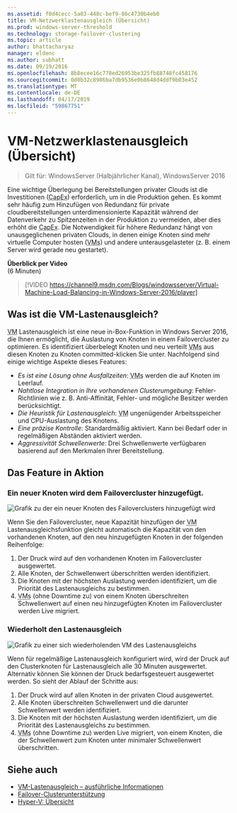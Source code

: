 ```yaml
---
ms.assetid: f0d4cecc-5a03-448c-bef9-86c4730b4eb0
title: VM-Netzwerklastenausgleich (Übersicht)
ms.prod: windows-server-threshold
ms.technology: storage-failover-clustering
ms.topic: article
author: bhattacharyaz
manager: eldenc
ms.author: subhatt
ms.date: 09/19/2016
ms.openlocfilehash: 8b8ecee16c778ed26953be325fb88748fc458176
ms.sourcegitcommit: 0d0b32c8986ba7db9536e0b8648d4ddf9b03e452
ms.translationtype: MT
ms.contentlocale: de-DE
ms.lasthandoff: 04/17/2019
ms.locfileid: "59867751"
---
```

# <a name="virtual-machine-load-balancing-overview"></a>VM-Netzwerklastenausgleich (Übersicht)

> Gilt für: WindowsServer (Halbjährlicher Kanal), WindowsServer 2016

Eine wichtige Überlegung bei Bereitstellungen privater Clouds ist die Investitionen (<abbr title="Planungsrisiken">CapEx</abbr>) erforderlich, um in die Produktion gehen. Es kommt sehr häufig zum Hinzufügen von Redundanz für private cloudbereitstellungen unterdimensionierte Kapazität während der Datenverkehr zu Spitzenzeiten in der Produktion zu vermeiden, aber dies erhöht die <abbr title="Planungsrisiken">CapEx</abbr>. Die Notwendigkeit für höhere Redundanz hängt von unausgeglichenen privaten Clouds, in denen einige Knoten sind mehr virtuelle Computer hosten (<abbr title="virtuelle Computer">VMs</abbr>) und andere unterausgelasteter (z. B. einem Server wird gerade neu gestartet).

<strong>Überblick per Video</strong><br>(6 Minuten)<br>
> [!VIDEO https://channel9.msdn.com/Blogs/windowsserver/Virtual-Machine-Load-Balancing-in-Windows-Server-2016/player]

## <a id="what-is-vm-load-balancing"></a>Was ist die VM-Lastenausgleich?
<abbr title="virtuellen Computer">VM</abbr> Lastenausgleich ist eine neue in-Box-Funktion in Windows Server 2016, die Ihnen ermöglicht, die Auslastung von Knoten in einem Failovercluster zu optimieren. Es identifiziert überbelegt Knoten und neu verteilt <abbr title="virtuelle Computer">VMs</abbr> aus diesen Knoten zu Knoten committed-klicken Sie unter. Nachfolgend sind einige wichtige Aspekte dieses Features:

* *Es ist eine Lösung ohne Ausfallzeiten*: <abbr title="Virtuelle Computer">VMs</abbr> werden die auf Knoten im Leerlauf.
* *Nahtlose Integration in Ihre vorhandenen Clusterumgebung*: Fehler-Richtlinien wie z. B. Anti-Affinität, Fehler- und mögliche Besitzer werden berücksichtigt.
* *Die Heuristik für Lastenausgleich*: <abbr title="virtuellen Computer">VM</abbr> ungenügender Arbeitsspeicher und CPU-Auslastung des Knotens.
* *Eine präzise Kontrolle*: Standardmäßig aktiviert. Kann bei Bedarf oder in regelmäßigen Abständen aktiviert werden.
* *Aggressivität Schwellenwerte*: Drei Schwellenwerte verfügbaren basierend auf den Merkmalen Ihrer Bereitstellung.

## <a id="feature-in-action"></a>Das Feature in Aktion
### <a id="new-node-added"></a>Ein neuer Knoten wird dem Failovercluster hinzugefügt.
![Grafik zu der ein neuer Knoten des Failoverclusters hinzugefügt wird](media/vm-load-balancing/overview-VM-load-balancing-1.png)

Wenn Sie den Failovercluster, neue Kapazität hinzufügen der <abbr title="VM">VM</abbr> Lastenausgleichsfunktion gleicht automatisch die Kapazität von den vorhandenen Knoten, auf den neu hinzugefügten Knoten in der folgenden Reihenfolge:

1. Der Druck wird auf den vorhandenen Knoten im Failovercluster ausgewertet.
2. Alle Knoten, der Schwellenwert überschritten werden identifiziert.
3. Die Knoten mit der höchsten Auslastung werden identifiziert, um die Priorität des Lastenausgleichs zu bestimmen.
4. <abbr title="Virtuelle Computer">VMs</abbr> (ohne Downtime zu) von einem Knoten überschreiten Schwellenwert auf einen neu hinzugefügten Knoten im Failovercluster werden Live migriert.

### <a id="recurring-load-balancing"></a>Wiederholt den Lastenausgleich
![Grafik zu einer sich wiederholenden VM des Lastenausgleichs](media/vm-load-balancing/overview-VM-load-balancing-2.png)

Wenn für regelmäßige Lastenausgleich konfiguriert wird, wird der Druck auf den Clusterknoten für Lastenausgleich alle 30 Minuten ausgewertet. Alternativ können Sie können der Druck bedarfsgesteuert ausgewertet werden. So sieht der Ablauf der Schritte aus:

1. Der Druck wird auf allen Knoten in der privaten Cloud ausgewertet.
2. Alle Knoten überschreiten Schwellenwert und die darunter Schwellenwert werden identifiziert.
3. Die Knoten mit der höchsten Auslastung werden identifiziert, um die Priorität des Lastenausgleichs zu bestimmen.
4. <abbr title="Virtuelle Computer">VMs</abbr> (ohne Downtime zu) werden Live migriert, von einem Knoten, die der Schwellenwert zum Knoten unter minimaler Schwellenwert überschritten.

## <a name="see-also"></a>Siehe auch
* [VM-Lastenausgleich – ausführliche Informationen](vm-load-balancing-deep-dive.md)
* [Failover-Clusterunterstützung](failover-clustering-overview.md)
* [Hyper-V: Übersicht](../virtualization/hyper-v/Hyper-V-on-Windows-Server.md)
